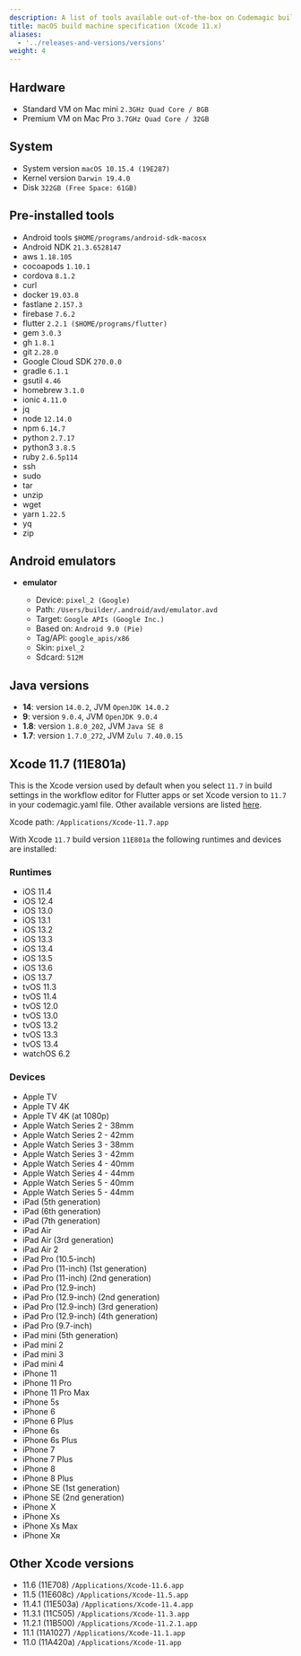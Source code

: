 ```yaml
---
description: A list of tools available out-of-the-box on Codemagic build machines.
title: macOS build machine specification (Xcode 11.x)
aliases:
  - '../releases-and-versions/versions'
weight: 4
---
```


## Hardware

- Standard VM on Mac mini `2.3GHz Quad Core / 8GB`
- Premium VM on Mac Pro `3.7GHz Quad Core / 32GB`

## System

- System version `macOS 10.15.4 (19E287)`
- Kernel version `Darwin 19.4.0`
- Disk `322GB (Free Space: 61GB)`

## Pre-installed tools

- Android tools `$HOME/programs/android-sdk-macosx`
- Android NDK `21.3.6528147`
- aws `1.18.105`
- cocoapods `1.10.1`
- cordova `8.1.2`
- curl
- docker `19.03.8`
- fastlane `2.157.3`
- firebase `7.6.2`
- flutter `2.2.1 ($HOME/programs/flutter)`
- gem `3.0.3`
- gh `1.8.1`
- git `2.28.0`
- Google Cloud SDK `270.0.0`
- gradle `6.1.1`
- gsutil `4.46`
- homebrew `3.1.0`
- ionic `4.11.0`
- jq
- node `12.14.0`
- npm `6.14.7`
- python `2.7.17`
- python3 `3.8.5`
- ruby `2.6.5p114`
- ssh
- sudo
- tar
- unzip
- wget
- yarn `1.22.5`
- yq
- zip

## Android emulators

- **emulator**

    - Device: `pixel_2 (Google)`
    - Path: `/Users/builder/.android/avd/emulator.avd`
    - Target: `Google APIs (Google Inc.)`
    - Based on: `Android 9.0 (Pie)`
    - Tag/API: `google_apis/x86`
    - Skin: `pixel_2`
    - Sdcard: `512M`

## Java versions

- **14**: version `14.0.2`, JVM `OpenJDK 14.0.2`
- **9**: version `9.0.4`, JVM `OpenJDK 9.0.4`
- **1.8**: version `1.8.0_202`, JVM `Java SE 8`
- **1.7**: version `1.7.0_272`, JVM `Zulu 7.40.0.15`

## Xcode 11.7 (11E801a)

This is the Xcode version used by default when you select `11.7` in build settings in the workflow 
editor for Flutter apps or set Xcode version to `11.7` in your codemagic.yaml file. 
Other available versions are listed [here](#other-xcode-versions).

Xcode path: `/Applications/Xcode-11.7.app`

With Xcode `11.7` build version `11E801a` the following runtimes and devices are installed:

### Runtimes

- iOS 11.4
- iOS 12.4
- iOS 13.0
- iOS 13.1
- iOS 13.2
- iOS 13.3
- iOS 13.4
- iOS 13.5
- iOS 13.6
- iOS 13.7
- tvOS 11.3
- tvOS 11.4
- tvOS 12.0
- tvOS 13.0
- tvOS 13.2
- tvOS 13.3
- tvOS 13.4
- watchOS 6.2

### Devices

- Apple TV
- Apple TV 4K
- Apple TV 4K (at 1080p)
- Apple Watch Series 2 - 38mm
- Apple Watch Series 2 - 42mm
- Apple Watch Series 3 - 38mm
- Apple Watch Series 3 - 42mm
- Apple Watch Series 4 - 40mm
- Apple Watch Series 4 - 44mm
- Apple Watch Series 5 - 40mm
- Apple Watch Series 5 - 44mm
- iPad (5th generation)
- iPad (6th generation)
- iPad (7th generation)
- iPad Air
- iPad Air (3rd generation)
- iPad Air 2
- iPad Pro (10.5-inch)
- iPad Pro (11-inch) (1st generation)
- iPad Pro (11-inch) (2nd generation)
- iPad Pro (12.9-inch)
- iPad Pro (12.9-inch) (2nd generation)
- iPad Pro (12.9-inch) (3rd generation)
- iPad Pro (12.9-inch) (4th generation)
- iPad Pro (9.7-inch)
- iPad mini (5th generation)
- iPad mini 2
- iPad mini 3
- iPad mini 4
- iPhone 11
- iPhone 11 Pro
- iPhone 11 Pro Max
- iPhone 5s
- iPhone 6
- iPhone 6 Plus
- iPhone 6s
- iPhone 6s Plus
- iPhone 7
- iPhone 7 Plus
- iPhone 8
- iPhone 8 Plus
- iPhone SE (1st generation)
- iPhone SE (2nd generation)
- iPhone X
- iPhone Xs
- iPhone Xs Max
- iPhone Xʀ

## Other Xcode versions

- 11.6 (11E708) `/Applications/Xcode-11.6.app`
- 11.5 (11E608c) `/Applications/Xcode-11.5.app`
- 11.4.1 (11E503a) `/Applications/Xcode-11.4.app`
- 11.3.1 (11C505) `/Applications/Xcode-11.3.app`
- 11.2.1 (11B500) `/Applications/Xcode-11.2.1.app`
- 11.1 (11A1027) `/Applications/Xcode-11.1.app`
- 11.0 (11A420a) `/Applications/Xcode-11.app`

